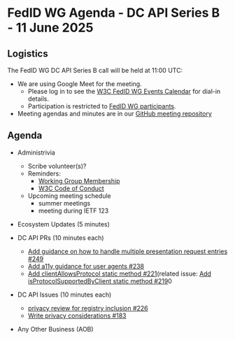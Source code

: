 # FedID WG Agenda - DC API Series B - 11 June 2025

## Logistics

The FedID WG DC API Series B call will be held at 11:00 UTC:

* We are using Google Meet for the meeting.
    * Please log in to see the [W3C FedID WG Events Calendar](https://www.w3.org/groups/wg/fedid/calendar/) for dial-in details. 
    * Participation is restricted to [FedID WG participants](https://www.w3.org/groups/wg/fedid/participants/).
* Meeting agendas and minutes are in our [GitHub meeting repository](https://github.com/w3c-fedid/meetings)

## Agenda

* Administrivia
   * Scribe volunteer(s)?
   * Reminders: 
      * [Working Group Membership](https://www.w3.org/groups/wg/fedid/participants/)
      * [W3C Code of Conduct](https://www.w3.org/policies/code-of-conduct/20240318/)
  * Upcoming meeting schedule
     * summer meetings
     * meeting during IETF 123

* Ecosystem Updates (5 minutes)

* DC API PRs (10 minutes each)
    * [Add guidance on how to handle multiple presentation request entries #249](https://github.com/w3c-fedid/digital-credentials/pull/249https://github.com/w3c-fedid/digital-credentials/pull/249) 
    * [Add a11y guidance for user agents #238](https://github.com/w3c-fedid/digital-credentials/pull/238) 
    * [Add clientAllowsProtocol static method #221](https://github.com/w3c-fedid/digital-credentials/pull/221)(related issue: [Add isProtocolSupportedByClient static method #219](https://github.com/w3c-fedid/digital-credentials/issues/219)0 

* DC API Issues (10 minutes each)
  * [privacy review for registry inclusion #226](https://github.com/w3c-fedid/digital-credentials/issues/226)
  * [Write privacy considerations #183](https://github.com/w3c-fedid/digital-credentials/issues/183)

* Any Other Business (AOB)

